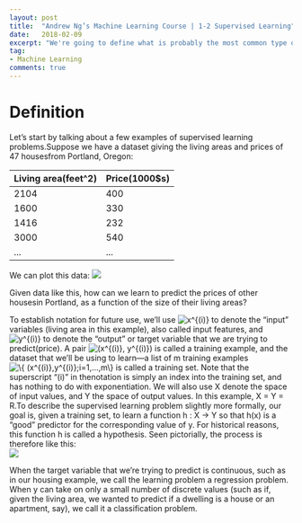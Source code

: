 ```yaml
---
layout: post
title:  "Andrew Ng’s Machine Learning Course | 1-2 Supervised Learning"
date:   2018-02-09
excerpt: "We're going to define what is probably the most common type of machine learning problem, which is supervised learning."
tag:
- Machine Learning 
comments: true
---
```

# Definition
Let’s start by talking about a few examples of supervised learning problems.Suppose we have a dataset giving the living areas and prices of 47 housesfrom Portland, Oregon:  
  
|Living area(feet^2)|Price(1000$s)|  
|-|-|  
|2104|400|  
|1600|330|  
|1416|232|  
|3000|540|  
|...|...|  
  
We can plot this data:
![](https://raw.githubusercontent.com/RunningIkkyu/runningikkyu.github.com/master/assets/img/2018-2-10-1.PNG)
  
Given data like this, how can we learn to predict the prices of other housesin Portland, as a function of the size of their living areas?

To establish notation for future use, we’ll use <img src="http://latex.codecogs.com/gif.latex?\inline&space;x^{(i)}" title="x^{(i)}" /> to denote the “input” variables (living area in this example), also called input features, and <img src="http://latex.codecogs.com/gif.latex?\inline&space;y^{(i)}" title="y^{(i)}" /> to denote the “output” or target variable that we are trying to predict(price). A pair <img src="http://latex.codecogs.com/gif.latex?\inline&space;(x^{(i)},&space;y^{(i)})" title="(x^{(i)}, y^{(i)})" /> is called a training example, and the dataset that we’ll be using to learn—a list of m training examples <img src="http://latex.codecogs.com/gif.latex?\inline&space;\{&space;(x^{(i)},y^{(i)};i=1,...,m\}" title="\{ (x^{(i)},y^{(i)};i=1,...,m\}" /> is called a training set. Note that the superscript “(i)” in thenotation is simply an index into the training set, and has nothing to do with exponentiation. We will also use X denote the space of input values, and Y the space of output values. In this example, X = Y = R.To describe the supervised learning problem slightly more formally, our goal is, given a training set, to learn a function h : X → Y so that h(x) is a “good” predictor for the corresponding value of y. For historical reasons, this function h is called a hypothesis. Seen pictorially, the process is therefore like this:  
![](https://raw.githubusercontent.com/RunningIkkyu/runningikkyu.github.com/master/assets/img/2018-2-10-2.PNG)  
  
  
  

When the target variable that we’re trying to predict is continuous, such
as in our housing example, we call the learning problem a regression problem.
When y can take on only a small number of discrete values (such as
if, given the living area, we wanted to predict if a dwelling is a house or an
apartment, say), we call it a classification problem.

